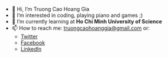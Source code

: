 - 👋 Hi, I’m Truong Cao Hoang Gia
- 👀 I’m interested in coding, playing piano and games ;)
- 🌱 I’m currently learning at **Ho Chi Minh University of Science**
- 📫 How to reach me: truongcaohoanggia@gmail.com or:
  * [Twitter](https://twitter.com/_hoanggia_)
  * [Facebook](https://facebook.com/nhatthien.truonghoang)
  * [LinkedIn](https://www.linkedin.com/in/truong-cao-hoang-gia/)
